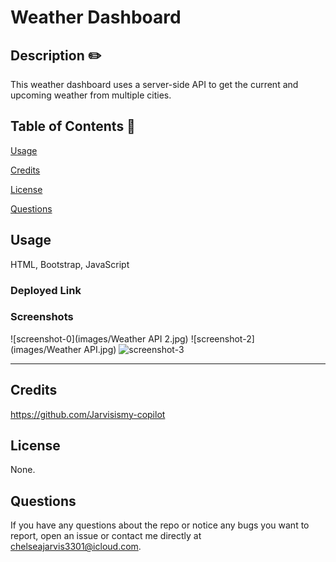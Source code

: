 # Weather Dashboard 
  
  ## Description  ✏️
  
  This weather dashboard uses a server-side API to get the current and upcoming weather from multiple cities.
  
  ## Table of Contents 📖

  [Usage](#usage)

  [Credits](#credits)

  [License](#license)

  [Questions](#questions)
  

  ## Usage 

HTML, Bootstrap, JavaScript

  ### Deployed Link
  

### Screenshots

![screenshot-0](images/Weather API 2.jpg)
![screenshot-2](images/Weather API.jpg)
![screenshot-3](assets/images/ss.png)

______________________________________________________________________________

## Credits 

https://github.com/Jarvisismy-copilot


## License

None.

 ## Questions 
  
 If you have any questions about the repo or notice any bugs you want to report, open an issue or contact me directly at chelseajarvis3301@icloud.com. 
  
  